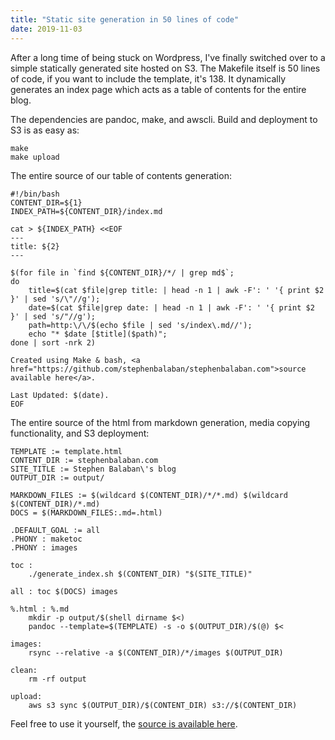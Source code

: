 ```yaml
---
title: "Static site generation in 50 lines of code"
date: 2019-11-03
---
```


After a long time of being stuck on Wordpress, I've finally switched over to
a simple statically generated site hosted on S3. The Makefile itself is 50
lines of code, if you want to include the template, it's 138. It dynamically
generates an index page which acts as a table of contents for the entire blog.

The dependencies are pandoc, make, and awscli. Build and deployment to S3 is as
easy as:

```
make
make upload
```

The entire source of our table of contents generation:

```
#!/bin/bash
CONTENT_DIR=${1}
INDEX_PATH=${CONTENT_DIR}/index.md

cat > ${INDEX_PATH} <<EOF
---
title: ${2}
---

$(for file in `find ${CONTENT_DIR}/*/ | grep md$`;
do
	title=$(cat $file|grep title: | head -n 1 | awk -F': ' '{ print $2 }' | sed 's/\"//g');
	date=$(cat $file|grep date: | head -n 1 | awk -F': ' '{ print $2 }' | sed 's/"//g');
	path=http:\/\/$(echo $file | sed 's/index\.md//');
	echo "* $date [$title]($path)";
done | sort -nrk 2)

Created using Make & bash, <a href="https://github.com/stephenbalaban/stephenbalaban.com">source available here</a>.

Last Updated: $(date).
EOF
```

The entire source of the html from markdown generation, media copying
functionality, and S3 deployment:

```
TEMPLATE := template.html
CONTENT_DIR := stephenbalaban.com
SITE_TITLE := Stephen Balaban\'s blog
OUTPUT_DIR := output/

MARKDOWN_FILES := $(wildcard $(CONTENT_DIR)/*/*.md) $(wildcard $(CONTENT_DIR)/*.md)
DOCS = $(MARKDOWN_FILES:.md=.html)

.DEFAULT_GOAL := all
.PHONY : maketoc
.PHONY : images

toc :
	./generate_index.sh $(CONTENT_DIR) "$(SITE_TITLE)"

all : toc $(DOCS) images

%.html : %.md
	mkdir -p output/$(shell dirname $<)
	pandoc --template=$(TEMPLATE) -s -o $(OUTPUT_DIR)/$(@) $<

images:
	rsync --relative -a $(CONTENT_DIR)/*/images $(OUTPUT_DIR)

clean:
	rm -rf output

upload:
	aws s3 sync $(OUTPUT_DIR)/$(CONTENT_DIR) s3://$(CONTENT_DIR)
```

Feel free to use it yourself, the [source is available here](https://github.com/stephenbalaban/stephenbalaban.com).
